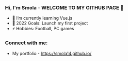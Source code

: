 ### Hi, I'm Smola - WELCOME TO MY GITHUB PAGE 👋 

- 🌱 I’m currently learning Vue.js
- 🥅 2022 Goals: Launch my first project
- ⚡ Hobbies: Football, PC games

### Connect with me:

- My portfolio - https://smola14.github.io/

<br />

